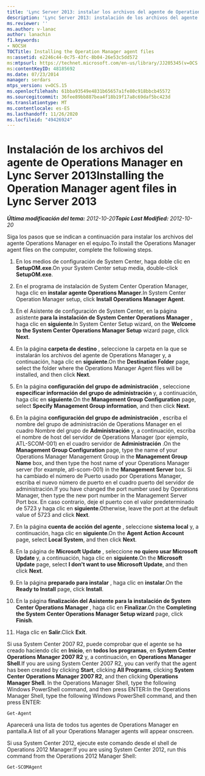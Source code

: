 ```yaml
---
title: 'Lync Server 2013: instalar los archivos del agente de Operations Manager'
description: 'Lync Server 2013: instalación de los archivos del agente de Operations Manager.'
ms.reviewer: ''
ms.author: v-lanac
author: lanachin
f1.keywords:
- NOCSH
TOCTitle: Installing the Operation Manager agent files
ms:assetid: e2246c44-0c75-43fc-8b04-26e53c5dd572
ms:mtpsurl: https://technet.microsoft.com/en-us/library/JJ205345(v=OCS.15)
ms:contentKeyID: 48185692
ms.date: 07/23/2014
manager: serdars
mtps_version: v=OCS.15
ms.openlocfilehash: 61bba93549e4831b65657a1fe80c918bbcb45572
ms.sourcegitcommit: 36fee89bb887bea4f18b19f17a8c69daf5bc423d
ms.translationtype: MT
ms.contentlocale: es-ES
ms.lasthandoff: 11/26/2020
ms.locfileid: "49426924"
---
```

# <a name="installing-the-operation-manager-agent-files-in-lync-server-2013"></a><span data-ttu-id="bd250-103">Instalación de los archivos del agente de Operations Manager en Lync Server 2013</span><span class="sxs-lookup"><span data-stu-id="bd250-103">Installing the Operation Manager agent files in Lync Server 2013</span></span>

<div data-xmlns="http://www.w3.org/1999/xhtml">

<div class="topic" data-xmlns="http://www.w3.org/1999/xhtml" data-msxsl="urn:schemas-microsoft-com:xslt" data-cs="https://msdn.microsoft.com/">

<div data-asp="https://msdn2.microsoft.com/asp">



</div>

<div id="mainSection">

<div id="mainBody"><span data-ttu-id="bd250-104">

<span> </span></span><span class="sxs-lookup"><span data-stu-id="bd250-104">

<span> </span></span></span>

<span data-ttu-id="bd250-105">_**Última modificación del tema:** 2012-10-20_</span><span class="sxs-lookup"><span data-stu-id="bd250-105">_**Topic Last Modified:** 2012-10-20_</span></span>

<span data-ttu-id="bd250-106">Siga los pasos que se indican a continuación para instalar los archivos del agente Operations Manager en el equipo.</span><span class="sxs-lookup"><span data-stu-id="bd250-106">To install the Operations Manager agent files on the computer, complete the following steps.</span></span>

1.  <span data-ttu-id="bd250-107">En los medios de configuración de System Center, haga doble clic en **SetupOM.exe**.</span><span class="sxs-lookup"><span data-stu-id="bd250-107">On your System Center setup media, double-click **SetupOM.exe**.</span></span>

2.  <span data-ttu-id="bd250-108">En el programa de instalación de System Center Operation Manager, haga clic en **instalar agente Operations Manager**.</span><span class="sxs-lookup"><span data-stu-id="bd250-108">In System Center Operation Manager setup, click **Install Operations Manager Agent**.</span></span>

3.  <span data-ttu-id="bd250-109">En el Asistente de configuración de System Center, en la página asistente **para la instalación de System Center Operations Manager** , haga clic en **siguiente**.</span><span class="sxs-lookup"><span data-stu-id="bd250-109">In System Center Setup wizard, on the **Welcome to the System Center Operations Manager Setup** wizard page, click **Next**.</span></span>

4.  <span data-ttu-id="bd250-110">En la página **carpeta de destino** , seleccione la carpeta en la que se instalarán los archivos del agente de Operations Manager y, a continuación, haga clic en **siguiente**.</span><span class="sxs-lookup"><span data-stu-id="bd250-110">On the **Destination Folder** page, select the folder where the Operations Manager Agent files will be installed, and then click **Next**.</span></span>

5.  <span data-ttu-id="bd250-111">En la página **configuración del grupo de administración** , seleccione **especificar información del grupo de administración** y, a continuación, haga clic en **siguiente**.</span><span class="sxs-lookup"><span data-stu-id="bd250-111">On the **Management Group Configuration** page, select **Specify Management Group information**, and then click **Next**.</span></span>

6.  <span data-ttu-id="bd250-112">En la página **configuración del grupo de administración** , escriba el nombre del grupo de administración de Operations Manager en el cuadro Nombre del grupo de **Administración** y, a continuación, escriba el nombre de host del servidor de Operations Manager (por ejemplo, ATL-SCOM-001) en el cuadro servidor de **Administración** .</span><span class="sxs-lookup"><span data-stu-id="bd250-112">On the **Management Group Configuration** page, type the name of your Operations Manager Management Group in the **Management Group Name** box, and then type the host name of your Operations Manager server (for example, atl-scom-001) in the **Management Server** box.</span></span> <span data-ttu-id="bd250-113">Si ha cambiado el número de Puerto usado por Operations Manager, escriba el nuevo número de puerto en el cuadro puerto del servidor de administración.</span><span class="sxs-lookup"><span data-stu-id="bd250-113">If you have changed the port number used by Operations Manager, then type the new port number in the Management Server Port box.</span></span> <span data-ttu-id="bd250-114">En caso contrario, deje el puerto con el valor predeterminado de 5723 y haga clic en **siguiente**.</span><span class="sxs-lookup"><span data-stu-id="bd250-114">Otherwise, leave the port at the default value of 5723 and click **Next**.</span></span>

7.  <span data-ttu-id="bd250-115">En la página **cuenta de acción del agente** , seleccione **sistema local** y, a continuación, haga clic en **siguiente**.</span><span class="sxs-lookup"><span data-stu-id="bd250-115">On the **Agent Action Account** page, select **Local System**, and then click **Next**.</span></span>

8.  <span data-ttu-id="bd250-116">En la página de **Microsoft Update** , seleccione **no quiero usar Microsoft Update** y, a continuación, haga clic en **siguiente**.</span><span class="sxs-lookup"><span data-stu-id="bd250-116">On the **Microsoft Update** page, select **I don't want to use Microsoft Update**, and then click **Next**.</span></span>

9.  <span data-ttu-id="bd250-117">En la página **preparado para instalar** , haga clic en **instalar**.</span><span class="sxs-lookup"><span data-stu-id="bd250-117">On the **Ready to Install** page, click **Install**.</span></span>

10. <span data-ttu-id="bd250-118">En la página **finalización del Asistente para la instalación de System Center Operations Manager** , haga clic en **Finalizar**.</span><span class="sxs-lookup"><span data-stu-id="bd250-118">On the **Completing the System Center Operations Manager Setup wizard** page, click **Finish**.</span></span>

11. <span data-ttu-id="bd250-119">Haga clic en **Salir**.</span><span class="sxs-lookup"><span data-stu-id="bd250-119">Click **Exit**.</span></span>

<span data-ttu-id="bd250-120">Si usa System Center 2007 R2, puede comprobar que el agente se ha creado haciendo clic en **Inicio**, en **todos los programas**, en **System Center Operations Manager 2007 R2** y, a continuación, en **Operations Manager Shell**.</span><span class="sxs-lookup"><span data-stu-id="bd250-120">If you are using System Center 2007 R2, you can verify that the agent has been created by clicking **Start**, clicking **All Programs**, clicking **System Center Operations Manager 2007 R2**, and then clicking **Operations Manager Shell**.</span></span> <span data-ttu-id="bd250-121">In the Operations Manager Shell, type the following Windows PowerShell command, and then press ENTER:</span><span class="sxs-lookup"><span data-stu-id="bd250-121">In the Operations Manager Shell, type the following Windows PowerShell command, and then press ENTER:</span></span>

    Get-Agent 

<span data-ttu-id="bd250-122">Aparecerá una lista de todos tus agentes de Operations Manager en pantalla.</span><span class="sxs-lookup"><span data-stu-id="bd250-122">A list of all your Operations Manager agents will appear onscreen.</span></span>

<span data-ttu-id="bd250-123">Si usa System Center 2012, ejecute este comando desde el shell de Operations 2012 Manager:</span><span class="sxs-lookup"><span data-stu-id="bd250-123">If you are using System Center 2012, run this command from the Operations 2012 Manager Shell:</span></span>

    Get-SCOMAgent

<span data-ttu-id="bd250-124"></div>

<span> </span>

</div>

</div>

</span><span class="sxs-lookup"><span data-stu-id="bd250-124"></div>

<span> </span>

</div>

</div>

</span></span></div>

